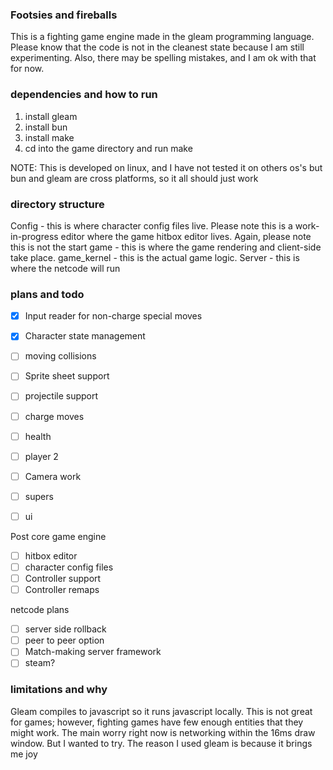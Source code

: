 ### Footsies and fireballs

This is a fighting game engine made in the gleam programming language.
Please know that the code is not in the cleanest state because I am still experimenting.
Also, there may be spelling mistakes, and I am ok with that for now.

### dependencies and how to run
1. install gleam
2. install bun
3. install make
4. cd into the game directory and run make

NOTE: This is developed on linux, and I have not tested it on others os's
but bun and gleam are cross platforms, so it all should just work

### directory structure

Config - this is where character config files live. Please note this is a work-in-progress
editor where the game hitbox editor lives. Again, please note this is not the start
game - this is where the game rendering and client-side take place.
game_kernel - this is the actual game logic.
Server - this is where the netcode will run


### plans and todo

- [x] Input reader for non-charge special moves
- [x] Character state management
- [ ] moving collisions
- [ ] Sprite sheet support
- [ ] projectile support
- [ ] charge moves
- [ ] health
- [ ] player 2
- [ ] Camera work
- [ ] supers
- [ ] ui


Post core game engine
- [ ] hitbox editor
- [ ] character config files
- [ ] Controller support
- [ ] Controller remaps

netcode plans
- [ ] server side rollback
- [ ] peer to peer option
- [ ] Match-making server framework
- [ ] steam?

### limitations and why
Gleam compiles to javascript so it runs javascript locally.
This is not great for games; however, fighting games have few enough entities that they might work.
The main worry right now is networking within the 16ms draw window. But I wanted to try.
The reason I used gleam is because it brings me joy
